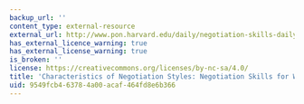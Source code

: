 ```yaml
---
backup_url: ''
content_type: external-resource
external_url: http://www.pon.harvard.edu/daily/negotiation-skills-daily/listening-skills-for-maximum-success/
has_external_licence_warning: true
has_external_license_warning: true
is_broken: ''
license: https://creativecommons.org/licenses/by-nc-sa/4.0/
title: 'Characteristics of Negotiation Styles: Negotiation Skills for Win-win Negotiations'
uid: 9549fcb4-6378-4a00-acaf-464fd8e6b366
---
```

